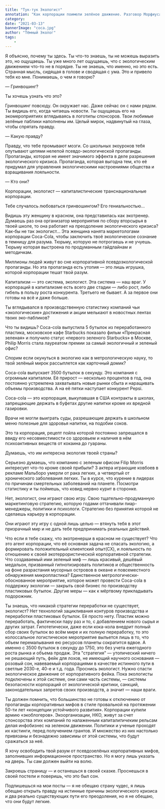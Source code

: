```yaml
---
title: "Тук-тук Экологист"
annotation: "Как корпорации поимели зелёное движение. Разговор Морфиуса с экологистом."
category: 
date: "2021-03-13"
bannerImage: "coca.jpg"
author: "Тёмный Эколог"
tags:
    - 
---
```



Я объясню, почему ты здесь. Ты что-то знаешь, ты не можешь выразить это, но ощущаешь. Ты уже много лет ощущаешь, что с экологическим движением что-то не в порядке. Ты не знаешь, что именно, но это есть. Странная мысль, сидящая в голове и сводящая с ума. Это и привело тебя ко мне. Понимаешь, о чем я говорю?

— Гринвошинг?

Ты хочешь узнать что это?

Гринвошинг повсюду. Он окружает нас. Даже сейчас он с нами рядом. Ты видишь его, когда читаешь новости. Ты ощущаешь его на экомероприятиях вглядываясь в логотипы спонсоров. Твои любимые зелëные паблики наполнены им. Целый мирок, надвинутый на глаза, чтобы спрятать правду.

— Какую правду?

Правду, что тебе промывают мозги. Со школьных экоуроков тебя опутывают цепями нелепой псевдо-экологической пропаганды. Пропаганды, которая не имеет значимого эффекта в деле разрешения экологического кризиса. Пропаганда, которая выгодна тем, кто её придумал для управления экологическими настроениями общества и взращивания лояльности.

— Кто они?

Корпорации, экологист — капиталистические транснациональные корпорации.

Тебе случалось любоваться гринвошингом? Его гениальностью...

Видишь эту женщину в красном, она представилась как экотренер. Думаешь раз она организатор мероприятия по сбору вторсырья в твоей школе, то она работает на преодоление экологического кризиса? Как-бы не так экологист... Эта женщина нанята маркетологами корпорации Coca-Cola, чтобы заключить твоё экологическое сознание в темницу для разума. Тюрьму, которую не потрогаешь и не учуешь. Тюрьму которая выстроена по продуманным гайдлайнам и методичкам.

Миллионы людей живут во сне корпоративной псевдоэкологической пропаганды. Но эта пропаганда есть утопия — это лишь игрушка, которой корпорации тешат твой разум.

Капитализм — это система, экологист.
Эта система — наш враг. У корпораций в капитализме есть всего две стадии — либо рост, либо гибель в пользу роста конкурента. Третьего не бывает. А за первое они готовы на всё и даже больше.

Ты вглядывался в производственную статистику компаний чьи «экологические» достижения и акции мелькают в новостных лентах твоих эко-пабликов?

Что ты видишь? Coca-cola выпустила 5 бутылок из переработанного пластика, московское кафе Starbucks показало фильм «Прекрасная зеленая» и получило статус «первого зеленого Starbucks» в Москве, Philip Morris стала лауреатом премии за самый экологичный и зеленый офис?

Спорим если окунуться в экологию как в метрологическую науку, то твой зелёный мирок рассыплется как карточный домик?

Coca-cola выпускает 3500 бутылок в секунду. Это компания с огромным капиталом. Её прирост — несколько процентов в год, она постоянно устремлена захватывать новые рынки сбыта и наращивать объемы производства. А на её пятки наступает конкурент Pepsi.

Coca-cola — это корпорация, выкупавшая в США контракты в школах, запрещающие держать в буфетах другие напитки кроме их вредной газировки.

Врачи не могли выиграть суды, разрешающие держать в школьном меню полезные для здоровья напитки, на подобии соков.

Это та корпорация, рецепт пойла которой постоянно запрещался в ввиду его несовместимости со здоровьем и наличия в нём психоактивных веществ от кокаина до гуараны.

Думаешь, что им интересна экология твоей страны?

Серьезно думаешь, что компанию с зеленым офисом Filip Morris интересует что-то кроме своей прибыли? 3 актера играющие ковбоев в рекламе Мальборо умерли от рака легких, а четвертый от хронического заболевания легких. Ты в курсе, что курение в лидерах по причинам смертельных заболеваний на планете. Посмотри статистику и ты поймешь, что ковид нервно курит в сторонке.

Нет, экологист, они играют свою игру. Свою тщательно-продуманную маркетинговую стратегию, которую годами оттачивали пиар-менеджеры, политики и психологи. Стратегию без принятия которой не сделаешь карьеру в корпорации.

Они играют эту игру с одной лишь целью — втянуть тебя в этот призрачный мир и не дать тебе предпринимать реальных действий.

Что если я тебе скажу, что экотренерши в красном не существует? Что это агент корпорации, что её основная задача не спасать экологию, а формировать положительный клиентский опыт(CX), и лояльность по отношению к своей экотеррористической корпоративной стратегии. Что создаваемый ими зеленый миф — лишь красивый, дешёвый медальон, призванный гипнотизировать политиков и общественность на фоне разрастания мусорных островов в океане и повсеместного обнаружения микропластика?
Единственное метрологически-обоснованное мероприятие, которое может провести Coca-cola в поддержку экологии — закрыть свой бизнес по производству пластиковых бутылок. Другие меры — как к мёртвому прикладывать подорожник.

Ты знаешь, что никакой стратегии переработки не существует, экологист? Нет технологий зацикливания контуров производства и переработки пластиковых бутылок. Её просто нету. Пластик можно переработать, фактически пару раз и то, с добавлением нового сырья и других затрат. Гипотетически, даже если кока-кола внедрит полный сбор своих бутылок во всём мире и их полную переработку, то это колоссальное логистическое мероприятие выльется лишь в то, что объем перемалывания ею ресурсов планеты сократится вдвое. А именно с 3500 бутылок в секунду до 1750, это без учета ежегодного роста рынка и объема продаж. Эта "стратегия" — утопический ничего не решающий путь, фейк для лохов, не имеющий научного основания — розовый сон, навеваемый корпорациями в качестве истинного пути в светлые 2030-е, 40-е и т.д. года.
Проснись экологист. Нужно спасти экологическое движение от корпоративного фейка. Пока экологисты подключены к этой системе, они сами часть системы, — системы безопасности корпораций от экологической критики, санкций, законодательных запретов своих производств, а значит — наши враги.

Ты должен помнить, что большинство не готовы к отключению от пропаганды корпоративных мифов в стиле провальной на протяжении 50-ти лет «концепции устойчивого развития». Корпорации купили армию «экоблогеров». Экоорганизации, НКО, живут за счет спонсорства этих компаний по налаженным капитали$тиче$ким рельсам делая инфобизнес на зеленом движении. Политики и ученые проходят их кастинги, перед получением грантов. И множество из них настолько привязаны и безнадежно зависимы от этой системы, что будут сражаться за неё.

Я хочу освободить твой разум от псевдозелёных корпоративных мифов, заполнивших информационное пространство. Но я могу лишь указать на дверь. Ты сам должен выйти на волю.

Закроешь страницу — и останешься в своей сказке. Проснешься в своей постели и поверишь, что это был сон.

Подпишешься на мои посты — я не обещаю страну чудес, я лишь обещаю открыть правду на истинные причины экологического кризиса и два реально существующих пути его преодоления, но я не обещаю, что они будут легкие.
